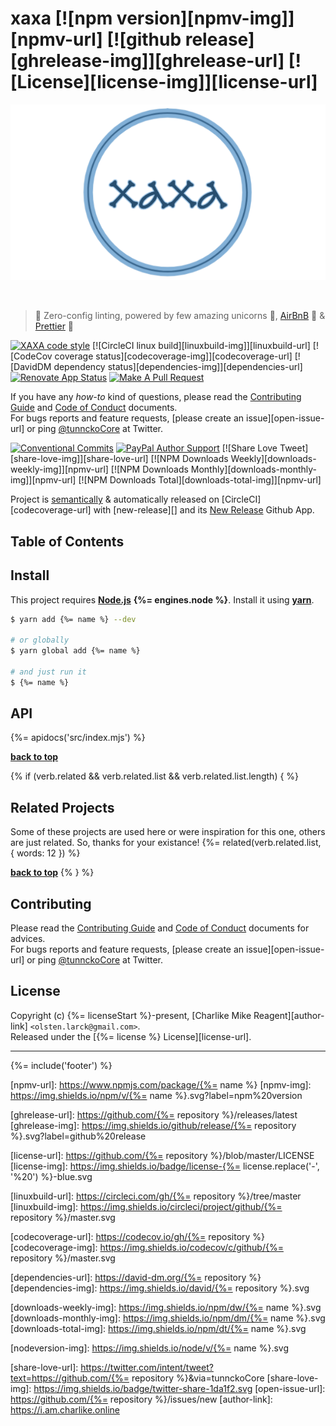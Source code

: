 # xaxa [![npm version][npmv-img]][npmv-url] [![github release][ghrelease-img]][ghrelease-url] [![License][license-img]][license-url]

<p align="center">
  <a href="https://github.com/olstenlarck/xaxa">
    <img src="./logo.png">
  </a>
</p>
<br>

> :star2:  Zero-config linting, powered by few amazing unicorns  :unicorn:, [AirBnB](https://github.com/airbnb/javascript) :revolving_hearts: & [Prettier](https://prettier.io/) :tada:

[![XAXA code style][codestyle-img]][codestyle-url]
[![CircleCI linux build][linuxbuild-img]][linuxbuild-url] 
[![CodeCov coverage status][codecoverage-img]][codecoverage-url] 
[![DavidDM dependency status][dependencies-img]][dependencies-url] 
[![Renovate App Status][renovateapp-img]][renovateapp-url] 
[![Make A Pull Request][prs-welcome-img]][prs-welcome-url] 

If you have any _how-to_ kind of questions, please read the [Contributing Guide](./CONTRIBUTING.md) and [Code of Conduct](./CODE_OF_CONDUCT.md) documents.  
For bugs reports and feature requests, [please create an issue][open-issue-url] or ping [@tunnckoCore](https://twitter.com/tunnckoCore) at Twitter.

[![Conventional Commits][ccommits-img]][ccommits-url]
[![PayPal Author Support][paypal-donate-img]][paypal-donate-url] 
[![Share Love Tweet][share-love-img]][share-love-url] 
[![NPM Downloads Weekly][downloads-weekly-img]][npmv-url] 
[![NPM Downloads Monthly][downloads-monthly-img]][npmv-url] 
[![NPM Downloads Total][downloads-total-img]][npmv-url] 

Project is [semantically](https://semver.org) & automatically released on [CircleCI][codecoverage-url] with [new-release][] and its [New Release](https://github.com/apps/new-release) Github App.

## Table of Contents
<!-- toc -->

## Install

This project requires [**Node.js**][nodeversion-url] **{%= engines.node %}**. Install it using [**yarn**](https://yarnpkg.com).

```bash
$ yarn add {%= name %} --dev

# or globally
$ yarn global add {%= name %}

# and just run it
$ {%= name %}
```

## API
{%= apidocs('src/index.mjs') %}

**[back to top](#thetop)**

{% if (verb.related && verb.related.list && verb.related.list.length) { %}
## Related Projects
Some of these projects are used here or were inspiration for this one, others are just related. So, thanks for your existance! 
{%= related(verb.related.list, { words: 12 }) %}

**[back to top](#thetop)**
{% } %}


## Contributing
Please read the [Contributing Guide](./CONTRIBUTING.md) and [Code of Conduct](./CODE_OF_CONDUCT.md) documents for advices.  
For bugs reports and feature requests, [please create an issue][open-issue-url] or ping [@tunnckoCore](https://twitter.com/tunnckoCore) at Twitter.

## License
Copyright (c) {%= licenseStart %}-present, [Charlike Mike Reagent][author-link] `<olsten.larck@gmail.com>`.  
Released under the [{%= license %} License][license-url].

***

{%= include('footer') %}  

<!-- Heading badges -->
[npmv-url]: https://www.npmjs.com/package/{%= name %}
[npmv-img]: https://img.shields.io/npm/v/{%= name %}.svg?label=npm%20version

[ghrelease-url]: https://github.com/{%= repository %}/releases/latest
[ghrelease-img]: https://img.shields.io/github/release/{%= repository %}.svg?label=github%20release

[license-url]: https://github.com/{%= repository %}/blob/master/LICENSE
[license-img]: https://img.shields.io/badge/license-{%= license.replace('-', '%20') %}-blue.svg

<!-- Front line badges -->

[codestyle-url]: https://github.com/olstenlarck/xaxa
[codestyle-img]: https://img.shields.io/badge/code_style-xaxa-brightgreen.svg

[linuxbuild-url]: https://circleci.com/gh/{%= repository %}/tree/master
[linuxbuild-img]: https://img.shields.io/circleci/project/github/{%= repository %}/master.svg

[codecoverage-url]: https://codecov.io/gh/{%= repository %}
[codecoverage-img]: https://img.shields.io/codecov/c/github/{%= repository %}/master.svg

[dependencies-url]: https://david-dm.org/{%= repository %}
[dependencies-img]: https://img.shields.io/david/{%= repository %}.svg

[ccommits-url]: https://conventionalcommits.org/
[ccommits-img]: https://img.shields.io/badge/conventional_commits-1.0.0-yellow.svg

[new-release-url]: https://github.com/tunnckoCore/new-release
[new-release-img]: https://img.shields.io/badge/semantically-released-05C5FF.svg

[downloads-weekly-img]: https://img.shields.io/npm/dw/{%= name %}.svg
[downloads-monthly-img]: https://img.shields.io/npm/dm/{%= name %}.svg
[downloads-total-img]: https://img.shields.io/npm/dt/{%= name %}.svg

[nodeversion-url]: https://nodejs.org/en/download
[nodeversion-img]: https://img.shields.io/node/v/{%= name %}.svg

[renovateapp-url]: https://renovatebot.com
[renovateapp-img]: https://img.shields.io/badge/renovate-enabled-brightgreen.svg

[prs-welcome-img]: https://img.shields.io/badge/PRs-welcome-brightgreen.svg
[prs-welcome-url]: http://makeapullrequest.com

[paypal-donate-url]: https://paypal.me/tunnckoCore/10
[paypal-donate-img]: https://img.shields.io/badge/$-support-f47721.svg

[share-love-url]: https://twitter.com/intent/tweet?text=https://github.com/{%= repository %}&via=tunnckoCore
[share-love-img]: https://img.shields.io/badge/twitter-share-1da1f2.svg
[open-issue-url]: https://github.com/{%= repository %}/issues/new
[author-link]: https://i.am.charlike.online